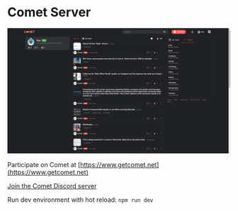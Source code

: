 # Comet Server

![Comet Screenshot](Comet_Screenshot_720p.png)

Participate on Comet at [https://www.getcomet.net](https://www.getcomet.net)

[Join the Comet Discord server](https://discord.gg/NPCMGSm)

Run dev environment with hot reload: `npm run dev`
